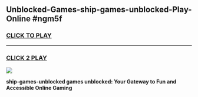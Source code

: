 
## Unblocked-Games-ship-games-unblocked-Play-Online #ngm5f
<h3>
<a href="https://news.freeplayer.one?title=ship-games-unblocked&ref=3">CLICK TO PLAY</a></h3>
<hr>

<h3>
<a href="https://news.freeplayer.one?title=ship-games-unblocked&ref=3">CLICK 2 PLAY</a>
  
</h3>

<a href="https://news.freeplayer.one?title=ship-games-unblocked&ref=3"><img src="https://clearcache.store/games.png"></a>


**ship-games-unblocked games unblocked: Your Gateway to Fun and Accessible Online Gaming**
